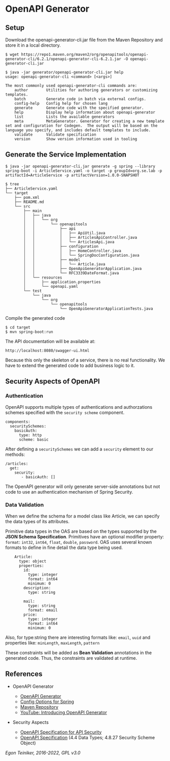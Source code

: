 # OpenAPI Generator

## Setup

Download the openapi-generator-cli.jar file from the Maven Repository and store it in a local directory.
```
$ wget https://repo1.maven.org/maven2/org/openapitools/openapi-generator-cli/6.2.1/openapi-generator-cli-6.2.1.jar -O openapi-generator-cli.jar

$ java -jar generator/openapi-generator-cli.jar help
usage: openapi-generator-cli <command> [<args>]

The most commonly used openapi-generator-cli commands are:
    author        Utilities for authoring generators or customizing templates.
    batch         Generate code in batch via external configs.
    config-help   Config help for chosen lang
    generate      Generate code with the specified generator.
    help          Display help information about openapi-generator
    list          Lists the available generators
    meta          MetaGenerator. Generator for creating a new template set and configuration for Codegen.  The output will be based on the language you specify, and includes default templates to include.
    validate      Validate specification
    version       Show version information used in tooling
```

## Generate the Service Implementation

```
$ java -jar openapi-generator-cli.jar generate -g spring --library spring-boot -i ArticleService.yaml -o target -p groupId=org.se.lab -p artifactId=ArticleService -p artifactVersion=1.0.0-SNAPSHOT

$ tree 
├── ArticleService.yaml
└── target
    ├── pom.xml
    ├── README.md
    └── src
        ├── main
        │   ├── java
        │   │   └── org
        │   │       └── openapitools
        │   │           ├── api
        │   │           │   ├── ApiUtil.java
        │   │           │   ├── ArticlesApiController.java
        │   │           │   └── ArticlesApi.java
        │   │           ├── configuration
        │   │           │   ├── HomeController.java
        │   │           │   └── SpringDocConfiguration.java
        │   │           ├── model
        │   │           │   └── Article.java
        │   │           ├── OpenApiGeneratorApplication.java
        │   │           └── RFC3339DateFormat.java
        │   └── resources
        │       ├── application.properties
        │       └── openapi.yaml
        └── test
            └── java
                └── org
                    └── openapitools
                        └── OpenApiGeneratorApplicationTests.java
```

Compile the generated code
```
$ cd target
$ mvn spring-boot:run
```

The API documentation will be available at:
```
http://localhost:8080/swagger-ui.html
```

Because this only the skeleton of a service, there is no real functionality.
We have to extend the generated code to add business logic to it.

## Security Aspects of OpenAPI

### Authentication
OpenAPI supports multiple types of authentications and authorzations schemes specified with
the `security scheme` component.

```
components:
  securitySchemes:
    basicAuth:     
      type: http
      scheme: basic
```

After defining a `securitySchemes` we can add a `security` element to our methods:

```
/articles:
  get:
    security:
       - basicAuth: []
```

The OpenAPI generator will only generate server-side annotations but not code to use an
authentication mechanism of Spring Security.


### Data Validation

When we define the schema for a model class like Article, we can specify the data types 
of its attributes.

Primitive data types in the OAS are based on the types supported by the 
**JSON Schema Specification**.
Primitives have an optional modifier property: `format`: `int32`, `int64`, `float`, `double`, `password`. 
OAS uses several known formats to define in fine detail the data type being used.

```
    Article:
      type: object
      properties:
        id:
          type: integer
          format: int64
          minimum: 0
        description:
          type: string
          
        mail:
          type: string
          format: email
        price:
          type: integer
          format: int64
          minimum: 0

```

Also, for type:string there are interesting formats like: `email`, `uuid` 
and properties like: `minLength`, `maxLength`, `pattern`

These constraints will be added as **Bean Validation** annotations in the generated code.
Thus, the constraints are validated at runtime.



## References
* OpenAPI Generator
  * [OpenAPI Generator](https://openapi-generator.tech/)
  * [Config Options for Spring](https://openapi-generator.tech/docs/generators/spring)
  * [Maven Repository](https://mvnrepository.com/artifact/org.openapitools/openapi-generator-cli/5.2.1)
  * [YouTube: Introducing OpenAPI Generator](https://youtu.be/t4jaTC7QjMg)

* Security Aspects
  * [OpenAPI Specification for API Security](https://youtu.be/kc56ks9b7AQ)
  * [OpenAPI Specification](https://spec.openapis.org/oas/v3.1.0)
    (4.4 Data Types; 4.8.27 Security Scheme Object)

*Egon Teiniker, 2016-2022, GPL v3.0*
